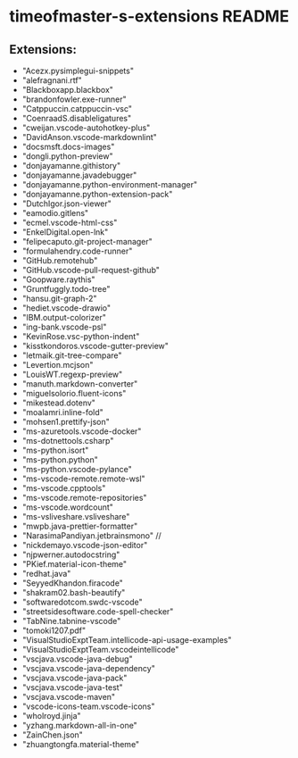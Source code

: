 # timeofmaster-s-extensions README

## Extensions:

- "Acezx.pysimplegui-snippets"
- "alefragnani.rtf"
- "Blackboxapp.blackbox"
- "brandonfowler.exe-runner"
- "Catppuccin.catppuccin-vsc"
- "CoenraadS.disableligatures"
- "cweijan.vscode-autohotkey-plus"
- "DavidAnson.vscode-markdownlint"
- "docsmsft.docs-images"
- "dongli.python-preview"
- "donjayamanne.githistory"
- "donjayamanne.javadebugger"
- "donjayamanne.python-environment-manager"
- "donjayamanne.python-extension-pack"
- "DutchIgor.json-viewer"
- "eamodio.gitlens"
- "ecmel.vscode-html-css"
- "EnkelDigital.open-lnk"
- "felipecaputo.git-project-manager"
- "formulahendry.code-runner"
- "GitHub.remotehub"
- "GitHub.vscode-pull-request-github"
- "Goopware.raythis"
- "Gruntfuggly.todo-tree"
- "hansu.git-graph-2"
- "hediet.vscode-drawio"
- "IBM.output-colorizer"
- "ing-bank.vscode-psl"
- "KevinRose.vsc-python-indent"
- "kisstkondoros.vscode-gutter-preview"
- "letmaik.git-tree-compare"
- "Levertion.mcjson"
- "LouisWT.regexp-preview"
- "manuth.markdown-converter"
- "miguelsolorio.fluent-icons"
- "mikestead.dotenv"
- "moalamri.inline-fold"
- "mohsen1.prettify-json"
- "ms-azuretools.vscode-docker"
- "ms-dotnettools.csharp"
- "ms-python.isort"
- "ms-python.python"
- "ms-python.vscode-pylance"
- "ms-vscode-remote.remote-wsl"
- "ms-vscode.cpptools"
- "ms-vscode.remote-repositories"
- "ms-vscode.wordcount"
- "ms-vsliveshare.vsliveshare"
- "mwpb.java-prettier-formatter"
- "NarasimaPandiyan.jetbrainsmono" //
- "nickdemayo.vscode-json-editor"
- "njpwerner.autodocstring"
- "PKief.material-icon-theme"
- "redhat.java"
- "SeyyedKhandon.firacode"
- "shakram02.bash-beautify"
- "softwaredotcom.swdc-vscode"
- "streetsidesoftware.code-spell-checker"
- "TabNine.tabnine-vscode"
- "tomoki1207.pdf"
- "VisualStudioExptTeam.intellicode-api-usage-examples"
- "VisualStudioExptTeam.vscodeintellicode"
- "vscjava.vscode-java-debug"
- "vscjava.vscode-java-dependency"
- "vscjava.vscode-java-pack"
- "vscjava.vscode-java-test"
- "vscjava.vscode-maven"
- "vscode-icons-team.vscode-icons"
- "wholroyd.jinja"
- "yzhang.markdown-all-in-one"
- "ZainChen.json"
- "zhuangtongfa.material-theme"